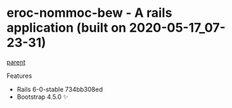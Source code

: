 
# eroc-nommoc-bew - A rails application (built on 2020-05-17_07-23-31)

[parent](https://github.com/la-ruby/ppa-sliar-etaerc/blob/master/create-rails-app)

Features

+ Rails 6-0-stable 734bb308ed
+ Bootstrap 4.5.0 :sparkles:


